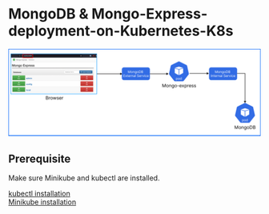 # MongoDB & Mongo-Express-deployment-on-Kubernetes-K8s
![Screenshot_1.png](resources/Screenshot_1.png)
## Prerequisite

Make sure Minikube and kubectl are installed.

[kubectl installation](https://kubernetes.io/docs/tasks/tools/install-kubectl/)  
[Minikube installation](https://minikube.sigs.k8s.io/docs/start/)